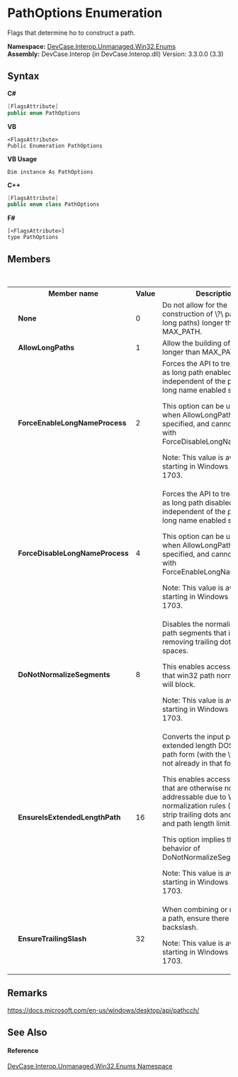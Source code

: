 # PathOptions Enumeration
 

Flags that determine ho to construct a path.

**Namespace:**&nbsp;<a href="N_DevCase_Interop_Unmanaged_Win32_Enums">DevCase.Interop.Unmanaged.Win32.Enums</a><br />**Assembly:**&nbsp;DevCase.Interop (in DevCase.Interop.dll) Version: 3.3.0.0 (3.3)

## Syntax

**C#**<br />
``` C#
[FlagsAttribute]
public enum PathOptions
```

**VB**<br />
``` VB
<FlagsAttribute>
Public Enumeration PathOptions
```

**VB Usage**<br />
``` VB Usage
Dim instance As PathOptions
```

**C++**<br />
``` C++
[FlagsAttribute]
public enum class PathOptions
```

**F#**<br />
``` F#
[<FlagsAttribute>]
type PathOptions
```


## Members
&nbsp;<table><tr><th></th><th>Member name</th><th>Value</th><th>Description</th></tr><tr><td /><td target="F:DevCase.Interop.Unmanaged.Win32.Enums.PathOptions.None">**None**</td><td>0</td><td>Do not allow for the construction of \\?\ paths (ie, long paths) longer than MAX_PATH.</td></tr><tr><td /><td target="F:DevCase.Interop.Unmanaged.Win32.Enums.PathOptions.AllowLongPaths">**AllowLongPaths**</td><td>1</td><td>Allow the building of \\?\ paths longer than MAX_PATH.</td></tr><tr><td /><td target="F:DevCase.Interop.Unmanaged.Win32.Enums.PathOptions.ForceEnableLongNameProcess">**ForceEnableLongNameProcess**</td><td>2</td><td>Forces the API to treat the caller as long path enabled, independent of the process's long name enabled state. 

 This option can be used only when AllowLongPaths is specified, and cannot be used with ForceDisableLongNameProcess

 Note: This value is available starting in Windows 10, version 1703.</td></tr><tr><td /><td target="F:DevCase.Interop.Unmanaged.Win32.Enums.PathOptions.ForceDisableLongNameProcess">**ForceDisableLongNameProcess**</td><td>4</td><td>Forces the API to treat the caller as long path disabled, independent of the process's long name enabled state. 

 This option can be used only when AllowLongPaths is specified, and cannot be used with ForceEnableLongNameProcess

 Note: This value is available starting in Windows 10, version 1703.</td></tr><tr><td /><td target="F:DevCase.Interop.Unmanaged.Win32.Enums.PathOptions.DoNotNormalizeSegments">**DoNotNormalizeSegments**</td><td>8</td><td>Disables the normalization of path segments that includes removing trailing dots and spaces. 

 This enables access to paths that win32 path normalization will block. 

 Note: This value is available starting in Windows 10, version 1703.</td></tr><tr><td /><td target="F:DevCase.Interop.Unmanaged.Win32.Enums.PathOptions.EnsureIsExtendedLengthPath">**EnsureIsExtendedLengthPath**</td><td>16</td><td>Converts the input path into the extended length DOS device path form (with the \\?\ prefix) If not already in that form. 

 This enables access to paths that are otherwise not addressable due to Win32 normalization rules (that can strip trailing dots and spaces) and path length limitations. 

 This option implies the same behavior of DoNotNormalizeSegments. 

 Note: This value is available starting in Windows 10, version 1703.</td></tr><tr><td /><td target="F:DevCase.Interop.Unmanaged.Win32.Enums.PathOptions.EnsureTrailingSlash">**EnsureTrailingSlash**</td><td>32</td><td>When combining or normalizing a path, ensure there is a trailing backslash. 

 Note: This value is available starting in Windows 10, version 1703.</td></tr></table>

## Remarks
<a href="https://docs.microsoft.com/en-us/windows/desktop/api/pathcch/" target="_blank">https://docs.microsoft.com/en-us/windows/desktop/api/pathcch/</a>

## See Also


#### Reference
<a href="N_DevCase_Interop_Unmanaged_Win32_Enums">DevCase.Interop.Unmanaged.Win32.Enums Namespace</a><br />
